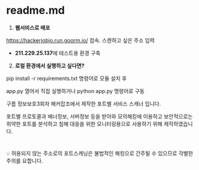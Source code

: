 # readme.md

1. **웹서비스로 배포**

https://hackerjobjo.run.goorm.io/ 접속. 스캔하고 싶은 주소 입력

- **211.229.25.137**에 테스트용 환경 구축

2. **로컬 환경에서 실행하고 싶다면?**

pip install -r requirements.txt 명령어로 모듈 설치 후 

app.py 열어서 직접 실행하거나 python app.py 명령어로 구동

구름 정보보호3회차 해커잡조에서 제작한 포트별 서비스 스캐너 입니다.

포트별 프로토콜과 배너정보, 서버정보 등을 받아와 모의해킹에 이용하고 보안적으로는 취약한 포트를 분석하고 침해 대응을 위한 모니터링용으로 사용하기 위해 제작하였습니다.

#

<aside>
💡 허용되지 않는 주소로의 포트스캐닝은 불법적인 해킹으로 간주될 수 있으므로 각별한 주의를 요합니다.

</aside>
